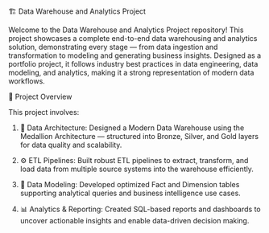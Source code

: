 🏗️ Data Warehouse and Analytics Project

Welcome to the Data Warehouse and Analytics Project repository!
This project showcases a complete end-to-end data warehousing and analytics solution, demonstrating every stage — from data ingestion and transformation to modeling and generating business insights. Designed as a portfolio project, it follows industry best practices in data engineering, data modeling, and analytics, making it a strong representation of modern data workflows.

🚀 Project Overview

This project involves:

1. 🧱 Data Architecture: Designed a Modern Data Warehouse using the Medallion Architecture — structured into Bronze, Silver, and Gold layers for data quality and scalability.

2. ⚙️ ETL Pipelines: Built robust ETL pipelines to extract, transform, and load data from multiple source systems into the warehouse efficiently.

3. 🧩 Data Modeling: Developed optimized Fact and Dimension tables supporting analytical queries and business intelligence use cases.

4. 📊 Analytics & Reporting: Created SQL-based reports and dashboards to uncover actionable insights and enable data-driven decision making.



